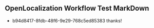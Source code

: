 ## OpenLocalization Workflow Test MarkDown
* b94d8417-8fdb-48f6-9e29-768c5ed85383 thanks!

<!--HONumber=Sep16_HO1-->


